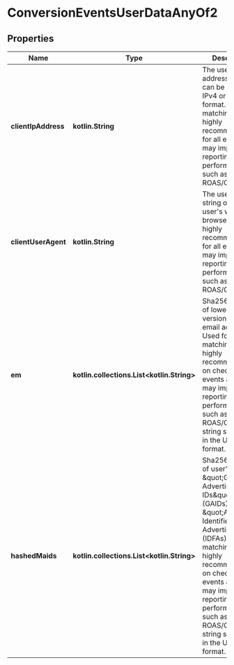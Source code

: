 
# ConversionEventsUserDataAnyOf2

## Properties
| Name | Type | Description | Notes |
| ------------ | ------------- | ------------- | ------------- |
| **clientIpAddress** | **kotlin.String** | The user&#39;s IP address, which can be either in IPv4 or IPv6 format. Used for matching. We highly recommend this for all events. It may improve reporting performance such as ROAS/CPA. |  |
| **clientUserAgent** | **kotlin.String** | The user agent string of the user&#39;s web browser. We highly recommend this for all events. It may improve reporting performance such as ROAS/CPA. |  |
| **em** | **kotlin.collections.List&lt;kotlin.String&gt;** | Sha256 hashes of lowercase version of user&#39;s email addresses. Used for matching. We highly recommend this on checkout events at least. It may improve reporting performance such as ROAS/CPA. The string should be in the UTF-8 format. |  [optional] |
| **hashedMaids** | **kotlin.collections.List&lt;kotlin.String&gt;** | Sha256 hashes of user&#39;s \&quot;Google Advertising IDs\&quot; (GAIDs) or \&quot;Apple&#39;s Identifier for Advertisers\&quot; (IDFAs). Used for matching. We highly recommend this on checkout events at least. It may improve reporting performance such as ROAS/CPA. The string should be in the UTF-8 format. |  [optional] |




